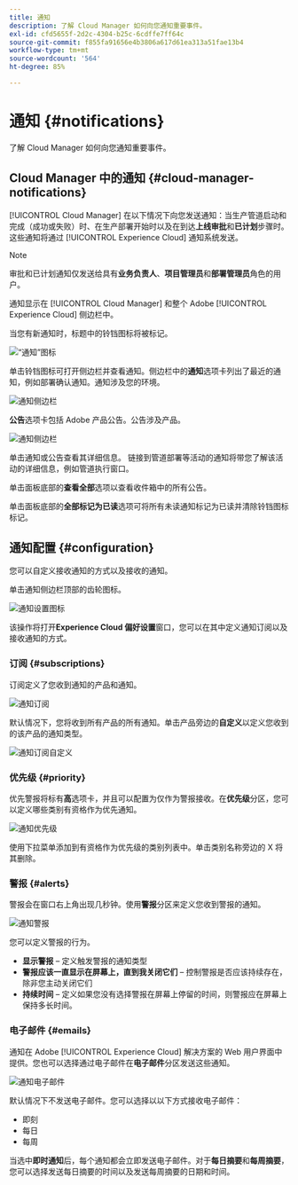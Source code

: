 ```yaml
---
title: 通知
description: 了解 Cloud Manager 如何向您通知重要事件。
exl-id: cfd5655f-2d2c-4304-b25c-6cdffe7ff64c
source-git-commit: f855fa91656e4b3806a617d61ea313a51fae13b4
workflow-type: tm+mt
source-wordcount: '564'
ht-degree: 85%

---
```



# 通知 {#notifications}

了解 Cloud Manager 如何向您通知重要事件。

## Cloud Manager 中的通知 {#cloud-manager-notifications}

[!UICONTROL Cloud Manager] 在以下情况下向您发送通知：当生产管道启动和完成（成功或失败）时、在生产部署开始时以及在到达&#x200B;**上线审批**&#x200B;和&#x200B;**已计划**&#x200B;步骤时。这些通知将通过 [!UICONTROL Experience Cloud] 通知系统发送。

>[!NOTE]
>
>审批和已计划通知仅发送给具有&#x200B;**业务负责人**、**项目管理员**&#x200B;和&#x200B;**部署管理员**&#x200B;角色的用户。

通知显示在 [!UICONTROL Cloud Manager] 和整个 Adobe [!UICONTROL Experience Cloud] 侧边栏中。

当您有新通知时，标题中的铃铛图标将被标记。

![“通知”图标](/help/assets/notifications-bell-badged.png)

单击铃铛图标可打开侧边栏并查看通知。侧边栏中的&#x200B;**通知**&#x200B;选项卡列出了最近的通知，例如部署确认通知。通知涉及您的环境。

![通知侧边栏](/help/assets/notifications-activities.png)

**公告**&#x200B;选项卡包括 Adobe 产品公告。公告涉及产品。

![通知侧边栏](/help/assets/notificaitons-announcements.png)

单击通知或公告查看其详细信息。 链接到管道部署等活动的通知将带您了解该活动的详细信息，例如管道执行窗口。

单击面板底部的&#x200B;**查看全部**&#x200B;选项以查看收件箱中的所有公告。

单击面板底部的&#x200B;**全部标记为已读**&#x200B;选项可将所有未读通知标记为已读并清除铃铛图标标记。

## 通知配置 {#configuration}

您可以自定义接收通知的方式以及接收的通知。

单击通知侧边栏顶部的齿轮图标。

![通知设置图标](/help/assets/notifications-configuration.png)

该操作将打开&#x200B;**Experience Cloud 偏好设置**&#x200B;窗口，您可以在其中定义通知订阅以及接收通知的方式。

### 订阅 {#subscriptions}

订阅定义了您收到通知的产品和通知。

![通知订阅](/help/assets/notifications-subscriptions.png)

默认情况下，您将收到所有产品的所有通知。单击产品旁边的&#x200B;**自定义**&#x200B;以定义您收到的该产品的通知类型。

![通知订阅自定义](/help/assets/notifications-subscriptions-customize.png)

### 优先级 {#priority}

优先警报将标有&#x200B;**高**&#x200B;选项卡，并且可以配置为仅作为警报接收。在&#x200B;**优先级**&#x200B;分区，您可以定义哪些类别有资格作为优先通知。

![通知优先级](/help/assets/notifications-priority.png)

使用下拉菜单添加到有资格作为优先级的类别列表中。单击类别名称旁边的 X 将其删除。

### 警报 {#alerts}

警报会在窗口右上角出现几秒钟。使用&#x200B;**警报**&#x200B;分区来定义您收到警报的通知。

![通知警报](/help/assets/notifications-alerts.png)

您可以定义警报的行为。

* **显示警报** – 定义触发警报的通知类型
* **警报应该一直显示在屏幕上，直到我关闭它们** – 控制警报是否应该持续存在，除非您主动关闭它们
* **持续时间** – 定义如果您没有选择警报在屏幕上停留的时间，则警报应在屏幕上保持多长时间。

### 电子邮件 {#emails}

通知在 Adobe [!UICONTROL Experience Cloud] 解决方案的 Web 用户界面中提供。您也可以选择通过电子邮件在&#x200B;**电子邮件**&#x200B;分区发送这些通知。

![通知电子邮件](/help/assets/notifications-emails.png)

默认情况下不发送电子邮件。您可以选择以以下方式接收电子邮件：

* 即刻
* 每日
* 每周

当选中&#x200B;**即时通知**&#x200B;后，每个通知都会立即发送电子邮件。对于&#x200B;**每日摘要**&#x200B;和&#x200B;**每周摘要**，您可以选择发送每日摘要的时间以及发送每周摘要的日期和时间。
